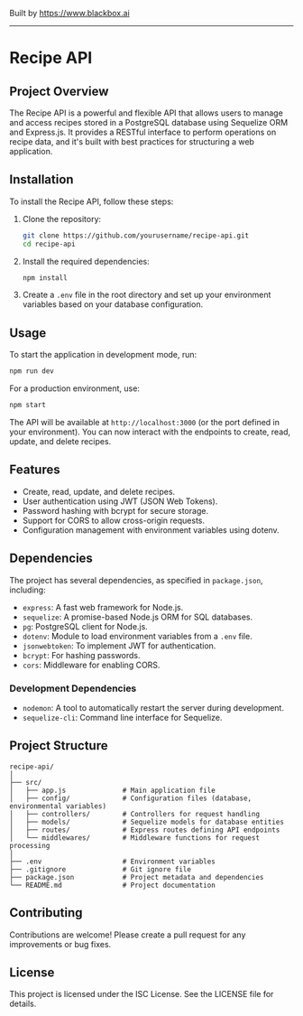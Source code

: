 
Built by https://www.blackbox.ai

---

# Recipe API

## Project Overview
The Recipe API is a powerful and flexible API that allows users to manage and access recipes stored in a PostgreSQL database using Sequelize ORM and Express.js. It provides a RESTful interface to perform operations on recipe data, and it's built with best practices for structuring a web application.

## Installation
To install the Recipe API, follow these steps:

1. Clone the repository:
   ```bash
   git clone https://github.com/yourusername/recipe-api.git
   cd recipe-api
   ```

2. Install the required dependencies:
   ```bash
   npm install
   ```

3. Create a `.env` file in the root directory and set up your environment variables based on your database configuration.

## Usage
To start the application in development mode, run:
```bash
npm run dev
```

For a production environment, use:
```bash
npm start
```

The API will be available at `http://localhost:3000` (or the port defined in your environment). You can now interact with the endpoints to create, read, update, and delete recipes.

## Features
- Create, read, update, and delete recipes.
- User authentication using JWT (JSON Web Tokens).
- Password hashing with bcrypt for secure storage.
- Support for CORS to allow cross-origin requests.
- Configuration management with environment variables using dotenv.

## Dependencies
The project has several dependencies, as specified in `package.json`, including:
- `express`: A fast web framework for Node.js.
- `sequelize`: A promise-based Node.js ORM for SQL databases.
- `pg`: PostgreSQL client for Node.js.
- `dotenv`: Module to load environment variables from a `.env` file.
- `jsonwebtoken`: To implement JWT for authentication.
- `bcrypt`: For hashing passwords.
- `cors`: Middleware for enabling CORS.

### Development Dependencies
- `nodemon`: A tool to automatically restart the server during development.
- `sequelize-cli`: Command line interface for Sequelize.

## Project Structure
```
recipe-api/
│
├── src/
│   ├── app.js              # Main application file
│   ├── config/             # Configuration files (database, environmental variables)
│   ├── controllers/        # Controllers for request handling
│   ├── models/             # Sequelize models for database entities
│   ├── routes/             # Express routes defining API endpoints
│   └── middlewares/        # Middleware functions for request processing
│
├── .env                    # Environment variables
├── .gitignore              # Git ignore file
├── package.json            # Project metadata and dependencies
└── README.md               # Project documentation
```

## Contributing
Contributions are welcome! Please create a pull request for any improvements or bug fixes.

## License
This project is licensed under the ISC License. See the LICENSE file for details.